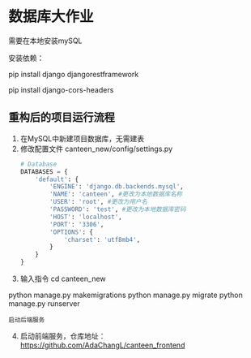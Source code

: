 # 数据库大作业

需要在本地安装mySQL

安装依赖：

pip install django djangorestframework

pip install django-cors-headers

## 重构后的项目运行流程
1. 在MySQL中新建项目数据库，无需建表
2. 修改配置文件 canteen_new/config/settings.py
    ```python
    # Database
    DATABASES = {
        'default': {
            'ENGINE': 'django.db.backends.mysql',
            'NAME': 'canteen', #更改为本地数据库名称
            'USER': 'root', #更改为用户名
            'PASSWORD': 'test', #更改为本地数据库密码
            'HOST': 'localhost',
            'PORT': '3306',
            'OPTIONS': {
                'charset': 'utf8mb4',
            }
        }
    }
    ```
3. 输入指令
cd canteen_new

python manage.py makemigrations
python manage.py migrate
python manage.py runserver

    启动后端服务
4. 启动前端服务，仓库地址： https://github.com/AdaChangL/canteen_frontend